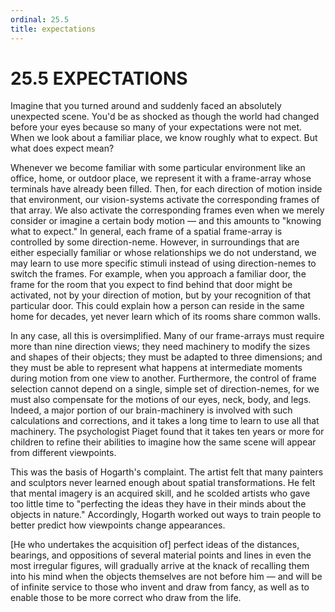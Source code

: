 ```yaml
---
ordinal: 25.5
title: expectations
---
```


# 25.5 EXPECTATIONS

Imagine that you turned around and suddenly faced an absolutely unexpected scene. You'd be as shocked as though the world had changed before your eyes because so many of your expectations were not met. When we look about a familiar place, we know roughly what to expect. But what does expect mean?

Whenever we become familiar with some particular environment like an office, home, or outdoor place, we represent it with a frame-array whose terminals have already been filled. Then, for each direction of motion inside that environment, our vision-systems activate the corresponding frames of that array. We also activate the corresponding frames even when we merely consider or imagine a certain body motion &mdash; and this amounts to "knowing what to expect." In general, each frame of a spatial frame-array is controlled by some direction-neme. However, in surroundings that are either especially familiar or whose relationships we do not understand, we may learn to use more specific stimuli instead of using direction-nemes to switch the frames. For example, when you approach a familiar door, the frame for the room that you expect to find behind that door might be activated, not by your direction of motion, but by your recognition of that particular door. This could explain how a person can reside in the same home for decades, yet never learn which of its rooms share common walls.

In any case, all this is oversimplified. Many of our frame-arrays must require more than nine direction views; they need machinery to modify the sizes and shapes of their objects; they must be adapted to three dimensions; and they must be able to represent what happens at intermediate moments during motion from one view to another. Furthermore, the control of frame selection cannot depend on a single, simple set of direction-nemes, for we must also compensate for the motions of our eyes, neck, body, and legs. Indeed, a major portion of our brain-machinery is involved with such calculations and corrections, and it takes a long time to learn to use all that machinery. The psychologist Piaget found that it takes ten years or more for children to refine their abilities to imagine how the same scene will appear from different viewpoints.

This was the basis of Hogarth's complaint. The artist felt that many painters and sculptors never learned enough about spatial transformations. He felt that mental imagery is an acquired skill, and he scolded artists who gave too little time to "perfecting the ideas they have in their minds about the objects in nature." Accordingly, Hogarth worked out ways to train people to better predict how viewpoints change appearances.

[He who undertakes the acquisition of] perfect ideas of the distances, bearings, and oppositions of several material points and lines in even the most irregular figures, will gradually arrive at the knack of recalling them into his mind when the objects themselves are not before him &mdash; and will be of infinite service to those who invent and draw from fancy, as well as to enable those to be more correct who draw from the life.
